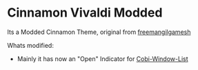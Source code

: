 # Cinnamon Vivaldi Modded
Its a Modded Cinnamon Theme, original from [freemangilgamesh](https://github.com/freemangilgamesh/cinnamon-spices-themes/tree/master/Vivaldi)

Whats modified:
- Mainly it has now an "Open" Indicator for [Cobi-Window-List](https://github.com/Cobinja/CobiWindowList)

![]()
